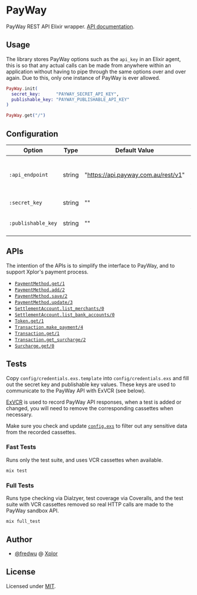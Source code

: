 # PayWay

PayWay REST API Elixir wrapper. [API documentation](https://hexdocs.pm/payway).

## Usage

The library stores PayWay options such as the `api_key` in an Elixir agent,
this is so that any actual calls can be made from anywhere within an
application without having to pipe through the same options over and over
again. Due to this, only one instance of PayWay is ever allowed.

```elixir
PayWay.init(
  secret_key:      "PAYWAY_SECRET_API_KEY",
  publishable_key: "PAYWAY_PUBLISHABLE_API_KEY"
)

PayWay.get("/")
```

## Configuration

| Option             | Type        | Default Value | Description |
|--------------------|-------------|---------------|-------------|
| `:api_endpoint`    | string      | "https://api.payway.com.au/rest/v1" | The base URL of the PayWay API endpoint.
| `:secret_key`      | string      | ""            | The secret API key.
| `:publishable_key` | string      | ""            | The publishable API key.

## APIs

The intention of the APIs is to simplify the interface to PayWay, and to
support Xplor's payment process.

- [`PaymentMethod.get/1`](lib/payway/api/payment_method.ex)
- [`PaymentMethod.add/2`](lib/payway/api/payment_method.ex)
- [`PaymentMethod.save/2`](lib/payway/api/payment_method.ex)
- [`PaymentMethod.update/3`](lib/payway/api/payment_method.ex)
- [`SettlementAccount.list_merchants/0`](lib/payway/api/settlement_account.ex)
- [`SettlementAccount.list_bank_accounts/0`](lib/payway/api/settlement_account.ex)
- [`Token.get/1`](lib/payway/api/token.ex)
- [`Transaction.make_payment/4`](lib/payway/api/transaction.ex)
- [`Transaction.get/1`](lib/payway/api/transaction.ex)
- [`Transaction.get_surcharge/2`](lib/payway/api/transaction.ex)
- [`Surcharge.get/0`](lib/payway/api/surcharge.ex)

## Tests

Copy `config/credentials.exs.template` into `config/credentials.exs` and
fill out the secret key and publishable key values. These keys are used to
communicate to the PayWay API with ExVCR (see below).

[ExVCR](https://github.com/parroty/exvcr) is used to record PayWay API
responses, when a test is added or changed, you will need to remove the
corresponding cassettes when necessary.

Make sure you check and update [`config.exs`](config/config.exs) to filter
out any sensitive data from the recorded cassettes.

### Fast Tests

Runs only the test suite, and uses VCR cassettes when available.

```
mix test
```

### Full Tests

Runs type checking via Dialzyer, test coverage via Coveralls, and the test
suite with VCR cassettes removed so real HTTP calls are made to the PayWay
sandbox API.

```
mix full_test
```

## Author

- [@fredwu](https://github.com/fredwu) @ [Xplor](http://ourxplor.com/)

## License

Licensed under [MIT](http://fredwu.mit-license.org/).
